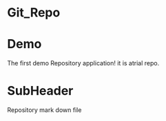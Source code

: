 # Git_Repo
# Demo
  The first demo Repository application!
  it is atrial repo.
# SubHeader 
   Repository mark down file 